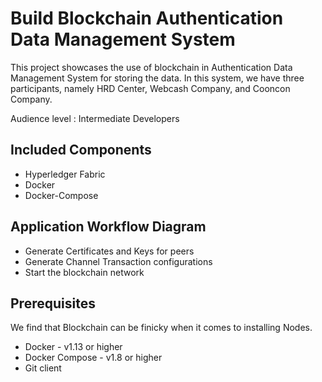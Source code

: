 # Build Blockchain Authentication Data Management System

This project showcases the use of blockchain in Authentication Data Management System for storing the data. In this system, we have three participants, namely HRD Center, Webcash Company, and Cooncon Company.

Audience level : Intermediate Developers

## Included Components

* Hyperledger Fabric
* Docker
* Docker-Compose

## Application Workflow Diagram

* Generate Certificates and Keys for peers
* Generate Channel Transaction configurations
* Start the blockchain network

## Prerequisites

We find that Blockchain can be finicky when it comes to installing Nodes. 

* Docker - v1.13 or higher
* Docker Compose - v1.8 or higher
* Git client



